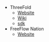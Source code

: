 * ThreeFold
    * [Website](http://www.threefold.io/)
    * [Wiki](http://wiki.threefold.io/)
    * [sdk](http://sdk.threefold.io/)
* FreeFlow Nation
    * [Website](http://www.freeflownation.org/)
